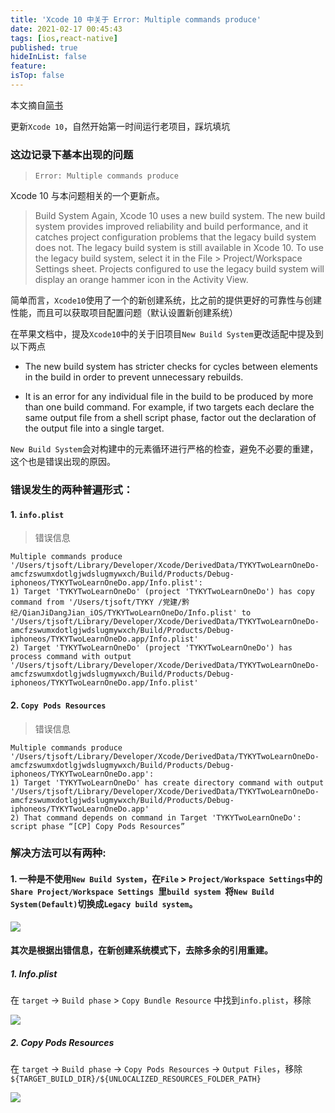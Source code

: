 ```yaml
---
title: 'Xcode 10 中关于 Error: Multiple commands produce'
date: 2021-02-17 00:45:43
tags: [ios,react-native]
published: true
hideInList: false
feature: 
isTop: false
---
```

本文摘自[简书](https://www.jianshu.com/p/fdb1421f3c8b)

更新`Xcode 10`，自然开始第一时间运行老项目，踩坑填坑

### 这边记录下基本出现的问题

> `Error: Multiple commands produce`

Xcode 10 与本问题相关的一个更新点。

>Build System
Again, Xcode 10 uses a new build system. The new build system provides improved reliability and build performance, and it catches project configuration problems that the legacy build system does not.
The legacy build system is still available in Xcode 10. To use the legacy build system, select it in the File > Project/Workspace Settings sheet. Projects configured to use the legacy build system will display an orange hammer icon in the Activity View.

简单而言，`Xcode10`使用了一个的新创建系统，比之前的提供更好的可靠性与创建性能，而且可以获取项目配置问题（默认设置新创建系统）

在苹果文档中，提及`Xcode10`中的关于旧项目`New Build System`更改适配中提及到以下两点

* The new build system has stricter checks for cycles between elements in the build in order to prevent unnecessary rebuilds.

* It is an error for any individual file in the build to be produced by more than one build command. For example, if two targets each declare the same output file from a shell script phase, factor out the declaration of the output file into a single target.

`New Build System`会对构建中的元素循环进行严格的检查，避免不必要的重建，这个也是错误出现的原因。

### 错误发生的两种普遍形式：

#### 1. `info.plist`

> 错误信息

```
Multiple commands produce '/Users/tjsoft/Library/Developer/Xcode/DerivedData/TYKYTwoLearnOneDo-amcfzswumxdotlgjwdslugmywxch/Build/Products/Debug-iphoneos/TYKYTwoLearnOneDo.app/Info.plist':
1) Target 'TYKYTwoLearnOneDo' (project 'TYKYTwoLearnOneDo') has copy command from '/Users/tjsoft/TYKY /党建/黔纪/QianJiDangJian_iOS/TYKYTwoLearnOneDo/Info.plist' to '/Users/tjsoft/Library/Developer/Xcode/DerivedData/TYKYTwoLearnOneDo-amcfzswumxdotlgjwdslugmywxch/Build/Products/Debug-iphoneos/TYKYTwoLearnOneDo.app/Info.plist'
2) Target 'TYKYTwoLearnOneDo' (project 'TYKYTwoLearnOneDo') has process command with output '/Users/tjsoft/Library/Developer/Xcode/DerivedData/TYKYTwoLearnOneDo-amcfzswumxdotlgjwdslugmywxch/Build/Products/Debug-iphoneos/TYKYTwoLearnOneDo.app/Info.plist'
```

#### 2. `Copy Pods Resources`

> 错误信息

```
Multiple commands produce '/Users/tjsoft/Library/Developer/Xcode/DerivedData/TYKYTwoLearnOneDo-amcfzswumxdotlgjwdslugmywxch/Build/Products/Debug-iphoneos/TYKYTwoLearnOneDo.app':
1) Target 'TYKYTwoLearnOneDo' has create directory command with output '/Users/tjsoft/Library/Developer/Xcode/DerivedData/TYKYTwoLearnOneDo-amcfzswumxdotlgjwdslugmywxch/Build/Products/Debug-iphoneos/TYKYTwoLearnOneDo.app'
2) That command depends on command in Target 'TYKYTwoLearnOneDo': script phase “[CP] Copy Pods Resources”
```


### 解决方法可以有两种:

#### 1. 一种是不使用`New Build System`，在`File` > `Project/Workspace Settings`中的`Share Project/Workspace Settings `里`build system `将`New Build System(Default)`切换成`Legacy build system`。

![](https://panyu97py.github.io/post-images/1613494079991.png)

#### 其次是根据出错信息，在新创建系统模式下，去除多余的引用重建。

##### 1. Info.plist

在 `target` -> `Build phase` > `Copy Bundle Resource` 中找到`info.plist`，移除

![](https://panyu97py.github.io/post-images/1613494034862.png)


##### 2. Copy Pods Resources

在 `target` -> `Build phase` -> `Copy Pods Resources` -> `Output Files`，移除`${TARGET_BUILD_DIR}/${UNLOCALIZED_RESOURCES_FOLDER_PATH}`

![](https://panyu97py.github.io/post-images/1613494090242.png)
